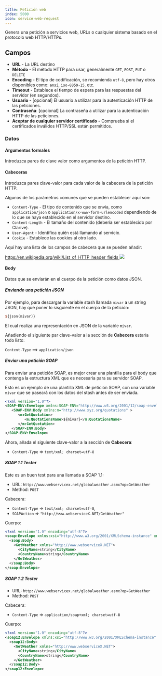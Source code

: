 ```yaml
---
title: Petición web
index: 5000
icon: service-web-request
---
```


Genera una petición a servicios web, URLs o cualquier sistema basado en el protocolo web HTTP/HTTPs.

## Campos

- **URL** - La URL destino
- **Método** - El método HTTP para usar, generalmente `GET`, `POST`, `PUT` o `DELETE`
- **Encoding** - El tipo de codificación, se recomienda `utf-8`, pero hay otros disponibles como: `ansi`, `iso-8859-15`, etc.
- **Timeout** - Establece el tiempo de espera para las respuestas del servidor (en segundos).
- **Usuario** - [opcional] El usuario a utilizar para la autenticación HTTP de las peticiones.
- **Contraseña**: [opcional] La contraseña a utilizar para la autenticación HTTP de las peticiones.
- **Aceptar de cualquier servidor certificado** - Comprueba si el certificados inválidos HTTP/SSL están permitidos.


### Datos

#### Argumentos formales

Introduzca pares de clave valor como argumentos de la petición HTTP.

#### Cabeceras

Introduzca pares clave-valor para cada valor de la cabecera de la petición HTTP.

Algunos de los parámetros comunes que se pueden establecer aquí son:

- `Content-Type` - El tipo de contenido que se envía, como `application/json` o `application/x-www-form-urlencoded` dependiendo de lo que se haya establecido en el servidor destino.
- `Content-Length` - El tamaño del contenido (debería ser establecido por Clarive).
- `User-Agent` - Identifica quién está llamando al servicio.
- `Cookie` - Establece las cookies al otro lado.

Aquí hay una lista de los campos de cabecera que se pueden añadir:

[https://en.wikipedia.org/wiki/List_of_HTTP_header_fields <img class='ext-link' src='static/images/icons/window-new.svg' />](https://en.wikipedia.org/wiki/List_of_HTTP_header_fields)

#### Body

Datos que se enviarán en el cuerpo de la petición como datos JSON.

##### Enviando una petición JSON

Por ejemplo, para descargar la variable stash llamada `mivar` a un string JSON, hay que poner lo sisguiente en el cuerpo de la petición:

```perl
${json(mivar)}
```

El cual realiza una representación en JSON de la variable `mivar`.

Añadiendo el siguiente par clave-valor a la sección de **Cabecera** estaría todo listo:

`Content-Type` ==> `application/json`

##### Enviar una petición SOAP

Para enviar una petición SOAP, es mejor crear una plantilla para el body que contenga la estructura XML que es necesaria para su servidor SOAP.

Esto es un ejemplo de una plantilla XML de petición SOAP, con una variable `mivar` que se paseará con los datos del stash antes de ser enviada.

```xml
<?xml version="1.0"?>
<SOAP-ENV:Envelope xmlns:SOAP-ENV="http://www.w3.org/2001/12/soap-envelope" SOAP-ENV:encodingStyle="http://www.w3.org/2001/12/soap-encoding" >
   <SOAP-ENV:Body xmlns:m="http://www.xyz.org/quotations" >
      <m:GetQuotation>
         <m:QuotationsName>${mivar}</m:QuotationsName>
      </m:GetQuotation>
   </SOAP-ENV:Body>
</SOAP-ENV:Envelope>
```

Ahora, añada el siguiente clave-valor a la sección de **Cabecera**:

- `Content-Type` => `text/xml; charset=utf-8`

##### SOAP 1.1 Tester

Este es un buen test para una llamada a SOAP 1.1:

- URL: `http://www.webservicex.net/globalweather.asmx?op=GetWeather`
- Method: `POST`

Cabecera:

- `Content-Type`   => `text/xml; charset=utf-8`,
- `SOAPAction`     => `"http://www.webserviceX.NET/GetWeather"`

Cuerpo:

```xml
<?xml version="1.0" encoding="utf-8"?>
<soap:Envelope xmlns:xsi="http://www.w3.org/2001/XMLSchema-instance" xmlns:xsd="http://www.w3.org/2001/XMLSchema" xmlns:soap="http://schemas.xmlsoap.org/soap/envelope/">
  <soap:Body>
    <GetWeather xmlns="http://www.webserviceX.NET">
      <CityName>string</CityName>
      <CountryName>string</CountryName>
    </GetWeather>
  </soap:Body>
</soap:Envelope>
```

##### SOAP 1.2 Tester

- URL: `http://www.webservicex.net/globalweather.asmx?op=GetWeather`
- Method: `POST`

Cabecera:

- `Content-Type` => `application/soap+xml; charset=utf-8`

Cuerpo:

```xml
<?xml version="1.0" encoding="utf-8"?>
<soap12:Envelope xmlns:xsi="http://www.w3.org/2001/XMLSchema-instance" xmlns:xsd="http://www.w3.org/2001/XMLSchema" xmlns:soap12="http://www.w3.org/2003/05/soap-envelope">
  <soap12:Body>
    <GetWeather xmlns="http://www.webserviceX.NET">
      <CityName>string</CityName>
      <CountryName>string</CountryName>
    </GetWeather>
  </soap12:Body>
</soap12:Envelope>
```

